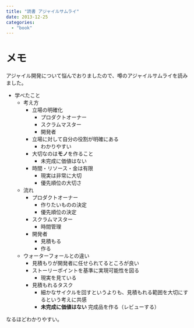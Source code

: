 ```yaml
---
title: "読書 アジャイルサムライ"
date: 2013-12-25
categories:
  - "book"
---
```

# メモ

アジャイル開発について悩んでおりましたので、噂のアジャイルサムライを読みました。

- 学べたこと
  - 考え方
    - 立場の明確化
      - プロダクトオーナー
      - スクラムマスター
      - 開発者
    - 立場に対して自分の役割が明確にある
      - わかりやすい
    - 大切なのは**モノ**を作ること
      - 未完成に価値はない
    - 時間・リソース・金は有限
      - 現実は非常に大切
      - 優先順位の大切さ
  - 流れ
      - プロダクトオーナー
        - 作りたいものの決定
        - 優先順位の決定
      - スクラムマスター
        - 時間管理
      - 開発者
        - 見積もる
        - 作る
  - ウォーターフォールとの違い
    - 見積もりが開発者に任せられてるところが良い
    - ストーリーポイントを基準に実現可能性を図る
      - 現実を見ている
    - 見積もれるタスク
      - 細かなサイクルを回すというよりも、見積もれる範囲を大切にするという考えに共感
      - **未完成に価値はない** 完成品を作る（レビューする）

なるほどわかりやすい。
